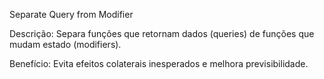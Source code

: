 Separate Query from Modifier

Descrição: Separa funções que retornam dados (queries) de funções que mudam estado (modifiers).

Benefício: Evita efeitos colaterais inesperados e melhora previsibilidade.
